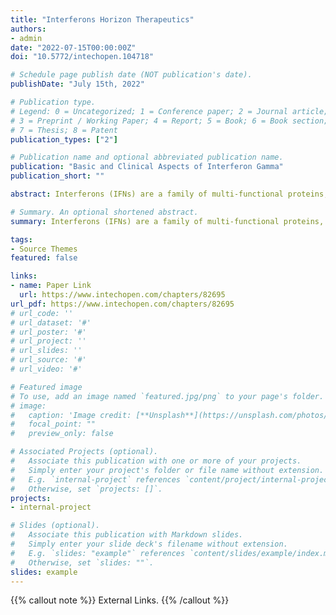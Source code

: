 ```yaml
---
title: "Interferons Horizon Therapeutics"
authors:
- admin
date: "2022-07-15T00:00:00Z"
doi: "10.5772/intechopen.104718"

# Schedule page publish date (NOT publication's date).
publishDate: "July 15th, 2022"

# Publication type.
# Legend: 0 = Uncategorized; 1 = Conference paper; 2 = Journal article;
# 3 = Preprint / Working Paper; 4 = Report; 5 = Book; 6 = Book section;
# 7 = Thesis; 8 = Patent
publication_types: ["2"]

# Publication name and optional abbreviated publication name.
publication: "Basic and Clinical Aspects of Interferon Gamma"
publication_short: ""

abstract: Interferons (IFNs) are a family of multi-functional proteins, called cytokines, that are produced by immune cells such as leukocytes, natural killer (NK) cells, macrophages, fibroblasts, and epithelial cells. The minute amount of these α-helical glycoproteins, produced by mammalian cells, are firm components of the innate arm of the immune system providing rapid and broad protection against numerous types of invading pathogens. Interferons, from their discovery in the 19th century, have always held out a promise of important clinical utility first as an antiviral agent and more recently holding anti-inflammatory and regenerative effects for treating various neurological diseases such as multiple sclerosis, encephalopathies, Alzheimer’s disease (AD), Parkinson’s disease (PD), amyotrophic lateral sclerosis (ALS), etc. IFNs elicit anti-viral and anti-inflammatory properties by inducing transcription of multiple IFN stimulated genes (ISG), a response that is partly mediated by Interferon regulatory factors (IRFs). This chapter provides a brief introduction of the interferon system as well as an in-depth assessment of the interferon signature and the various assay procedures for synthesizing non-natural interferon analogs for structural analysis, which may be helpful in designing improved products and act as a diagnostic tool for neurodegenerative disorders.

# Summary. An optional shortened abstract.
summary: Interferons (IFNs) are a family of multi-functional proteins, called cytokines, that are produced by immune cells such as leukocytes, natural killer (NK) cells, macrophages, fibroblasts, and epithelial cells. The minute amount of these α-helical glycoproteins, produced by mammalian cells, are firm components of the innate arm of the immune system providing rapid and broad protection against numerous types of invading pathogens. Interferons, from their discovery in the 19th century, have always held out a promise of important clinical utility first as an antiviral agent and more recently holding anti-inflammatory and regenerative effects for treating various neurological diseases such as multiple sclerosis, encephalopathies, Alzheimer’s disease (AD), Parkinson’s disease (PD), amyotrophic lateral sclerosis (ALS), etc.

tags:
- Source Themes
featured: false

links:
- name: Paper Link
  url: https://www.intechopen.com/chapters/82695
url_pdf: https://www.intechopen.com/chapters/82695
# url_code: ''
# url_dataset: '#'
# url_poster: '#'
# url_project: ''
# url_slides: ''
# url_source: '#'
# url_video: '#'

# Featured image
# To use, add an image named `featured.jpg/png` to your page's folder. 
# image:
#   caption: 'Image credit: [**Unsplash**](https://unsplash.com/photos/s9CC2SKySJM)'
#   focal_point: ""
#   preview_only: false

# Associated Projects (optional).
#   Associate this publication with one or more of your projects.
#   Simply enter your project's folder or file name without extension.
#   E.g. `internal-project` references `content/project/internal-project/index.md`.
#   Otherwise, set `projects: []`.
projects:
- internal-project

# Slides (optional).
#   Associate this publication with Markdown slides.
#   Simply enter your slide deck's filename without extension.
#   E.g. `slides: "example"` references `content/slides/example/index.md`.
#   Otherwise, set `slides: ""`.
slides: example
---
```


{{% callout note %}}
External Links.
{{% /callout %}}


